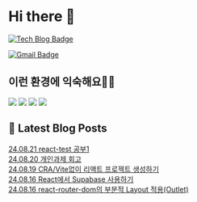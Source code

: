 # Hi there 👋

[![Tech Blog Badge](http://img.shields.io/badge/tistory-black?style=flat-square&logo=Tistory&link=https://codingpracticenote.tistory.com/)](https://codingpracticenote.tistory.com/)
	
[![Gmail Badge](https://img.shields.io/badge/Gmail-d14836?style=flat-square&logo=Gmail&logoColor=white&link=mailto:tkdrnr1215@gmail.com)](mailto:tkdrnr1215@gmail.com)

## 이런 환경에 익숙해요✍🏼

<img src="https://img.shields.io/badge/CSS3-1572B6?style=flat-square&logo=CSS3&logoColor=white"/> </t>
<img src="https://img.shields.io/badge/HTML5-E34F26?style=flat-square&logo=HTML5&logoColor=white"/> 
<img src="https://img.shields.io/badge/JavaScript-F7DF1E?style=flat-square&logo=JavaScript&logoColor=white"/>
<img src="https://img.shields.io/badge/TypeScript-3178C6?style=flat-square&logo=TypeScript&logoColor=white"/>

## 📕 Latest Blog Posts

<a href=https://codingpracticenote.tistory.com/305>24.08.21 react-test 공부1</a></br><a href=https://codingpracticenote.tistory.com/304>24.08.20 개인과제 회고</a></br><a href=https://codingpracticenote.tistory.com/302>24.08.19 CRA/Vite없이 리액트 프로젝트 생성하기</a></br><a href=https://codingpracticenote.tistory.com/301>24.08.16 React에서 Supabase 사용하기</a></br><a href=https://codingpracticenote.tistory.com/300>24.08.16 react-router-dom의 부분적 Layout 적용(Outlet)</a></br>